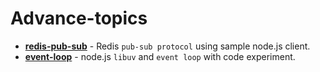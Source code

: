 # Advance-topics

   - **[redis-pub-sub](https://github.com/rumpapl/advance-topics/tree/redis-pub-sub)** - Redis `pub-sub protocol` using sample node.js client.
   - **[event-loop](https://github.com/rumpapl/advance-topics/tree/event-loop)** - node.js `libuv` and `event loop` with code experiment.

